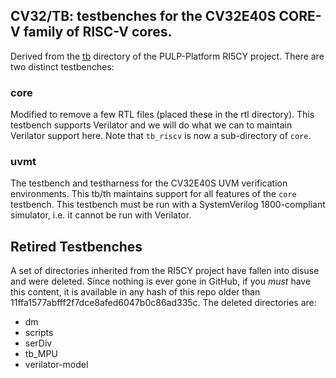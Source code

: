 ## CV32/TB: testbenches for the CV32E40S CORE-V family of RISC-V cores.
Derived from the
[tb](https://github.com/pulp-platform/riscv/tree/master/tb)
directory of the PULP-Platform RI5CY project.  There are two distinct
testbenches:

### core
Modified to remove a few RTL files (placed these in the rtl directory). This
testbench supports Verilator and we will do what we can to maintain Verilator
support here.  Note that `tb_riscv` is now a sub-directory of `core`.

### uvmt
The testbench and testharness for the CV32E40S UVM verification
environments.  This tb/th maintains support for all features of the `core`
testbench.  This testbench must be run with a SystemVerilog 1800-compliant simulator, 
i.e. it cannot be run with Verilator.

## Retired Testbenches
A set of directories inherited from the RI5CY project have fallen into disuse
and were deleted.  Since nothing is ever gone in GitHub, if you _must_ have
this content, it is available in any hash of this repo older than
11ffa1577abfff2f7dce8afed6047b0c86ad335c.   The deleted directories are:

* dm
* scripts
* serDiv
* tb_MPU
* verilator-model
